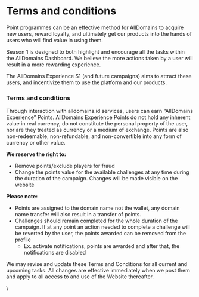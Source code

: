 # Terms and conditions

Point programmes can be an effective method for AllDomains to acquire new users, reward loyalty, and ultimately get our products into the hands of users who will find value in using them.

Season 1 is designed to both highlight and encourage all the tasks within the AllDomains Dashboard. We believe the more actions taken by a user will result in a more rewarding experience.

The AllDomains Experience S1 (and future campaigns) aims to attract these users, and incentivize them to use the platform and our products.

### Terms and conditions

Through interaction with alldomains.id services, users can earn “AllDomains Experience” Points. AllDomains Experience Points do not hold any inherent value in real currency, do not constitute the personal property of the user, nor are they treated as currency or a medium of exchange. Points are also non-redeemable, non-refundable, and non-convertible into any form of currency or other value.

**We reserve the right to:**

* Remove points/exclude players for fraud
* Change the points value for the available challenges at any time during the duration of the campaign. Changes will be made visible on the website

**Please note:**

* Points are assigned to the domain name not the wallet, any domain name transfer will also result in a transfer of points.
* Challenges should remain completed for the whole duration of the campaign. If at any point an action needed to complete a challenge will be reverted by the user, the points awarded can be removed from the profile&#x20;
  * Ex. activate notifications, points are awarded and after that, the notifications are disabled

We may revise and update these Terms and Conditions for all current and upcoming tasks. All changes are effective immediately when we post them and apply to all access to and use of the Website thereafter.

\
